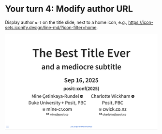 # Your turn 4: Modify author URL

Display author `url` on the title slide, next to a home icon, e.g., <https://icon-sets.iconify.design/line-md/?icon-filter=home>.

![](4-modify-author-url.png)
